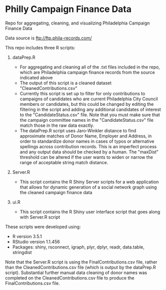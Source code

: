# Philly Campaign Finance Data
Repo for aggregating, cleaning, and visualizing Philadelphia Campaign Finance Data

Data source is ftp://ftp.phila-records.com/

This repo includes three R scripts:
1. dataPrep.R
	- For aggregating and cleaning all of the .txt files included in the repo, which are Philadelphia campaign finance records from the source indicated above
	- The output of this script is a cleaned dataset "CleanedContributions.csv"
	- Currently this script is set up to filter for only contributions to campaigns of candidates who are current Philadelphia City Council members or candidates, but this could be changed by editing the filtering in the script and adding any additional candidates of interest to the "CandidateStatus.csv" file. Note that you must make sure that the campaign committee names in the "CandidateStatus.csv" file match those in the raw data exactly.
	- The dataPrep.R script uses Jaro-Winkler distance to find approximate matches of Donor Name, Employer and Address, in order to standardize donor names in cases of typos or alternative spellings across contribution records. This is an imperfect process and any output data should be checked by a human. The "maxDist" threshold can be altered if the user wants to widen or narrow the range of acceptable string match distance.

2. Server.R
	- This script contains the R Shiny Server scripts for a web application that allows for dynamic generation of a social network graph using the cleaned campaign finance data
	
3. ui.R
	- This script contains the R Shiny user interface script that goes along with Server.R script

These scripts were developed using:
- R version 3.5.1
- RStudio version 1.1.456
- Packages: shiny, rsconnect, igraph, plyr, dplyr, readr, data.table, stringdist

 Note that the Server.R script is using the FinalContributions.csv file, rather than the CleanedContributions.csv file (which is output by the dataPrep.R script). Substantial further manual data cleaning of donor names was completed on the CleanedContributions.csv file to produce the FinalContributions.csv file.